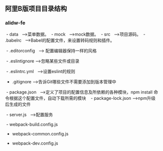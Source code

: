 ## 阿里B版项目目录结构

### alidw-fe
  - data   -->菜单数据。
  - mock   -->mock数据。
  - src   -->项目源码。
  - .babelrc   -->Babel的配置文件，来设置转码规则和插件。

  - .editorconfig   --> 配置编辑器保持一样的风格

  - .eslintignore   -->忽略某些文件或目录
  
  - .eslintrc.yml   -->设置eslint的规则
  
  - .gitignore    -->告诉Git哪些文件不需要添加到版本管理中
  
  - package.json    -->定义了项目的配置信息及所依赖的各种模块，npm install 命令根据这个配置文件，自动下载所需的模块
  
  - package-lock.json   -->npm升级后生成的文件
  
  - server.js   -->配置服务
  
  - webpack-build.config.js
  
  - webpack-common.config.js
  
  - webpack-dev.config.js
  

